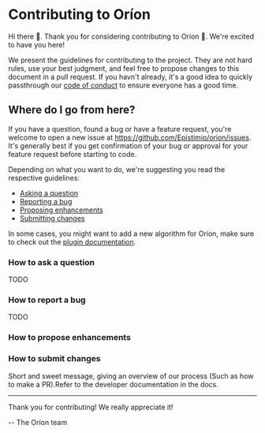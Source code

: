 # Contributing to Oríon
Hi there 👋. Thank you for considering contributing to Oríon 🎉. We're excited to have you here!

We present the guidelines for contributing to the project. They are not hard rules, use your best judgment, and feel free to propose changes to this document in a pull request. If you havn't already, it's a good idea to quickly passthrough our [code of conduct](https://github.com/Epistimio/orion/blob/master/CODE_OF_CONDUCT.md) to ensure everyone has a good time.

## Where do I go from here?
If you have a question, found a bug or have a feature request, you're welcome to open a new issue at https://github.com/Epistimio/orion/issues. It's generally best if you get confirmation of your bug or approval for your feature request before starting to code.

Depending on what you want to do, we're suggesting you read the respective guidelines:
- [Asking a question](###how-to-ask-a-question)
- [Reporting a bug](###how-to-report-a-bug)
- [Proposing enhancements](###how-to-propose-enhancements)
- [Submitting changes](###how-to-submit-changes)

In some cases, you might want to add a new algorithm for Oríon, make sure to check out the [plugin documentation](https://orion.readthedocs.io/en/latest/plugins/base.html).

### How to ask a question
TODO

### How to report a bug
TODO
### How to propose enhancements

### How to submit changes
Short and sweet message, giving an overview of our process (Such as how to make a PR).Refer to the developer documentation in the docs.

---
Thank you for contributing! We really appreciate it!

-- The Oríon team
